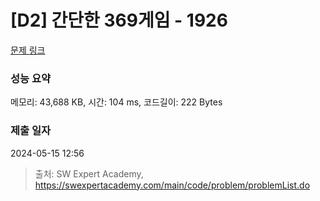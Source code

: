 # [D2] 간단한 369게임 - 1926 

[문제 링크](https://swexpertacademy.com/main/code/problem/problemDetail.do?contestProbId=AV5PTeo6AHUDFAUq) 

### 성능 요약

메모리: 43,688 KB, 시간: 104 ms, 코드길이: 222 Bytes

### 제출 일자

2024-05-15 12:56



> 출처: SW Expert Academy, https://swexpertacademy.com/main/code/problem/problemList.do